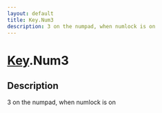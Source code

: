 ```yaml
---
layout: default
title: Key.Num3
description: 3 on the numpad, when numlock is on
---
```

# [Key]({{site.url}}/Pages/Reference/Key.html).Num3

## Description
3 on the numpad, when numlock is on

